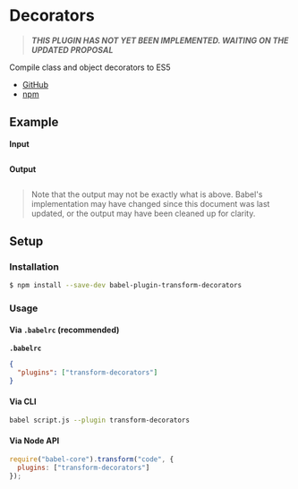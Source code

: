 # Decorators

> ***THIS PLUGIN HAS NOT YET BEEN IMPLEMENTED. WAITING ON THE UPDATED PROPOSAL***

Compile class and object decorators to ES5

- [GitHub](https://github.com/babel/babel/tree/master/packages/babel-plugin-transform-decorators)
- [npm](https://www.npmjs.com/package/babel-plugin-transform-decorators)

## Example

**Input**

```js
```

**Output**

```js
```

> Note that the output may not be exactly what is above. Babel's implementation
> may have changed since this document was last updated, or the output may have
> been cleaned up for clarity.

## Setup

### Installation

```sh
$ npm install --save-dev babel-plugin-transform-decorators
```

### Usage

#### Via `.babelrc` (recommended)

**`.babelrc`**

```json
{
  "plugins": ["transform-decorators"]
}
```

#### Via CLI

```sh
babel script.js --plugin transform-decorators
```

#### Via Node API

```js
require("babel-core").transform("code", {
  plugins: ["transform-decorators"]
});
```
